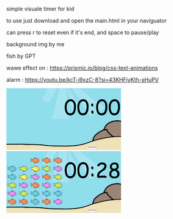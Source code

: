 simple visuale timer for kid

to use just download and open the main.html in  your naviguator

can press r to reset even if it's end, and space to pause/play

background img by me

fish  by GPT

wawe effect on : https://prismic.io/blog/css-text-animations

alarm : https://youtu.be/kcT-i9xzC-8?si=43KHFiyKth-sHuPV

<img src="https://raw.githubusercontent.com/heterhum/visual_timer/main/demo/firstimg.png" alt="first" width="300">
<img src="https://raw.githubusercontent.com/heterhum/visual_timer/main/demo/secondimg.png" alt="second" width="300">
